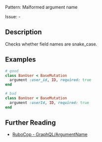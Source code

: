 Pattern: Malformed argument name

Issue: -

## Description

Checks whether field names are snake_case.

## Examples

```ruby
# good
class BanUser < BaseMutation
  argument :user_id, ID, required: true
end

# bad
class BanUser < BaseMutation
  argument :userId, ID, required: true
end
```

## Further Reading

* [RuboCop - GraphQL/ArgumentName](https://github.com/DmitryTsepelev/rubocop-graphql/blob/master/lib/rubocop/cop/graphql/argument_name.rb)
